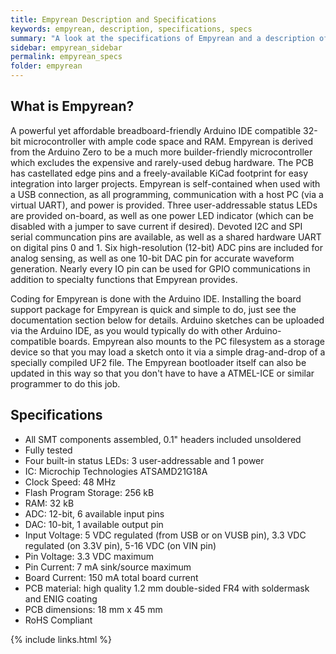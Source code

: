```yaml
---
title: Empyrean Description and Specifications
keywords: empyrean, description, specifications, specs
summary: "A look at the specifications of Empyrean and a description of what exactly it does."
sidebar: empyrean_sidebar
permalink: empyrean_specs
folder: empyrean
---
```


## What is Empyrean?

A powerful yet affordable breadboard-friendly Arduino IDE compatible 32-bit microcontroller with ample code space and RAM. Empyrean is derived from the Arduino Zero to be a much more builder-friendly microcontroller which excludes the expensive and rarely-used debug hardware. The PCB has castellated edge pins and a freely-available KiCad footprint for easy integration into larger projects. Empyrean is self-contained when used with a USB connection, as all programming, communication with a host PC (via a virtual UART), and power is provided. Three user-addressable status LEDs are provided on-board, as well as one power LED indicator (which can be disabled with a jumper to save current if desired). Devoted I2C and SPI serial communcation pins are available, as well as a shared hardware UART on digital pins 0 and 1. Six high-resolution (12-bit) ADC pins are included for analog sensing, as well as one 10-bit DAC pin for accurate waveform generation. Nearly every IO pin can be used for GPIO communications in addition to specialty functions that Empyrean provides.

Coding for Empyrean is done with the Arduino IDE. Installing the board support package for Empyrean is quick and simple to do, just see the documentation section below for details. Arduino sketches can be uploaded via the Arduino IDE, as you would typically do with other Arduino-compatible boards. Empyrean also mounts to the PC filesystem as a storage device so that you may load a sketch onto it via a simple drag-and-drop of a specially compiled UF2 file. The Empyrean bootloader itself can also be updated in this way so that you don't have to have a ATMEL-ICE or similar programmer to do this job.

## Specifications

* All SMT components assembled, 0.1" headers included unsoldered
* Fully tested
* Four built-in status LEDs: 3 user-addressable and 1 power
* IC: Microchip Technologies ATSAMD21G18A
* Clock Speed: 48 MHz
* Flash Program Storage: 256 kB
* RAM: 32 kB
* ADC: 12-bit, 6 available input pins
* DAC: 10-bit, 1 available output pin
* Input Voltage: 5 VDC regulated (from USB or on VUSB pin), 3.3 VDC regulated (on 3.3V pin), 5-16 VDC (on VIN pin)
* Pin Voltage: 3.3 VDC maximum
* Pin Current: 7 mA sink/source maximum
* Board Current: 150 mA total board current
* PCB material: high quality 1.2 mm double-sided FR4 with soldermask and ENIG coating
* PCB dimensions: 18 mm x 45 mm
* RoHS Compliant

{% include links.html %}
